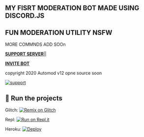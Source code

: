 ## MY FISRT MODERATION BOT MADE USING DISCORD.JS 

## FUN MODERATION UTILITY NSFW 

MORE COMMNDS ADD SOOn 

**[SUPPORT SERVER](https://discord.gg/RJ2SRN2cVu)**||

**[INVITE BOT](https://discord.com/api/oauth2/authorize?client_id=744597377406599188&permissions=8&scope=bot)**

copyright 2020 Automod v12 opne source soon



[![support](https://discordapp.com/api/guilds/787315610102530048/embed.png?style=banner2)](https://dsc.gg/kmdevs)


## 💨 Run the projects

Glitch: [![Remix on Glitch](https://cdn.glitch.com/2703baf2-b643-4da7-ab91-7ee2a2d00b5b%2Fremix-button.svg)](https://glitch.com/edit/#!/import/github/Khanmanan/automod-bot)

Repl: [![Run on Repl.it](https://repl.it/badge/github/Khanmanan/automod-bot)](https://repl.it/github/Khanmanan/automod-bot)

Heroku: [![Deploy](https://www.herokucdn.com/deploy/button.svg)](https://heroku.com/deploy?template=https://github.com/Khanmanan/automod-bot)
